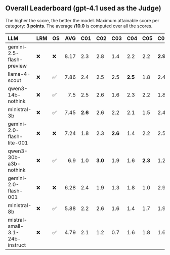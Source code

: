 ## Overall Leaderboard (gpt-4.1 used as the Judge)

The higher the score, the better the model.
Maximum attainable score per category: **3 points**.
The average **/10.0** is computed over all the scores.

| LLM                            | LRM   | OS                 |   AVG | C01     | C02     | C03     | C04     | C05     | C06     | C07     | C08     | C09     | C10     | C11     | C12     | C13     |
|:-------------------------------|:------|:-------------------|------:|:--------|:--------|:--------|:--------|:--------|:--------|:--------|:--------|:--------|:--------|:--------|:--------|:--------|
| gemini-2.5-flash-preview       | :x:   | :x:                |  8.17 | 2.3     | 2.8     | 1.4     | 2.2     | 2.2     | **2.9** | **2.8** | 2.5     | **3.0** | 1.8     | 2.5     | 2.6     | **2.9** |
| llama-4-scout                  | :x:   | :white_check_mark: |  7.86 | 2.4     | 2.5     | 2.5     | **2.5** | 1.8     | 2.4     | 2.5     | 2.4     | 2.4     | **2.2** | 2.5     | 2.5     | 2.2     |
| qwen3-14b-nothink              | :x:   | :white_check_mark: |  7.5  | 2.5     | 2.6     | 1.6     | 2.3     | 2.2     | 1.8     | 2.5     | 2.2     | 2.5     | 2.0     | 2.2     | 2.2     | 2.5     |
| ministral-3b                   | :x:   | :white_check_mark: |  7.45 | **2.6** | 2.6     | 2.2     | 2.1     | 1.5     | 2.4     | 2.8     | 2.1     | 1.1     | 1.9     | 2.6     | **2.7** | 2.4     |
| gemini-2.0-flash-lite-001      | :x:   | :x:                |  7.24 | 1.8     | 2.3     | **2.6** | 1.4     | 2.2     | 2.5     | 2.5     | 1.8     | 2.5     | 2.1     | 2.1     | 1.8     | 2.5     |
| qwen3-30b-a3b-nothink          | :x:   | :white_check_mark: |  6.9  | 1.0     | **3.0** | 1.9     | 1.6     | **2.3** | 1.2     | 1.9     | **2.9** | **3.0** | 1.1     | 2.2     | 2.0     | **2.9** |
| gemini-2.0-flash-001           | :x:   | :x:                |  6.28 | 2.4     | 1.9     | 1.3     | 1.8     | 1.0     | 2.9     | 1.7     | 1.1     | 3.0     | 1.3     | 2.3     | 2.1     | 1.9     |
| ministral-8b                   | :x:   | :white_check_mark: |  5.88 | 2.2     | 2.6     | 1.6     | 1.4     | 1.7     | 1.9     | 1.4     | 1.1     | 0.6     | 1.4     | **2.6** | 1.9     | 2.5     |
| mistral-small-3.1-24b-instruct | :x:   | :white_check_mark: |  4.79 | 2.1     | 1.2     | 0.7     | 1.6     | 1.8     | 1.6     | 1.5     | 0.6     | 1.0     | 1.8     | 1.8     | 1.4     | 1.7     |